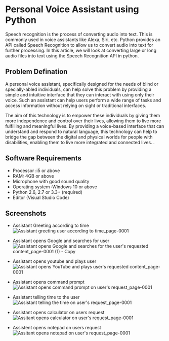 # Personal Voice Assistant using Python

Speech recognition is the process of converting audio into text. This is commonly used in voice assistants like Alexa, Siri, etc. Python provides an API called Speech Recognition to allow us to convert audio into text for further processing. In this article, we will look at converting large or long audio files into text using the Speech Recognition API in python.

## Problem Defination
A personal voice assistant, specifically designed for the needs of blind or specially-abled individuals, can help solve this problem by providing a simple and intuitive interface that they can interact with using only their voice. Such an assistant can help users perform a wide range of tasks and access information without relying on sight or traditional interfaces.

The aim of this technology is to empower these individuals by giving them more independence and control over their lives, allowing them to live more fulfilling and meaningful lives. By providing a voice-based interface that can understand and respond to natural language, this technology can help to bridge the gap between the digital and physical worlds for people with disabilities, enabling them to live more integrated and connected lives.
.

## Software Requirements

- Processor :i5 or above
- RAM: 4GB or above
- Microphone with good sound quality
- Operating system :Windows 10 or above
- Python 2.6, 2.7 or 3.3+ (required)
- Editor (Visual Studio Code)


## Screenshots
- Assistant Greeting according to time
![Assistant greeting user according to time_page-0001](https://user-images.githubusercontent.com/69000301/222985593-68c787c7-c130-4471-8baa-95be1bc036b2.jpg)

- Assistant opens Google and searches for user
![Assistant opens Google and searches for the user's requested content_page-0001 (1) - Copy](https://user-images.githubusercontent.com/69000301/222985508-a048203e-d356-49c8-8e0e-f53e64719049.jpg)

- Assistant opens youtube and plays user
![Assistant opens YouTube and plays user's requested content_page-0001](https://user-images.githubusercontent.com/69000301/222985574-9357d780-ab34-4972-93a5-6d485e3e8952.jpg)

- Assistant opens command prompt
![Assistant opens command prompt on user's request_page-0001](https://user-images.githubusercontent.com/69000301/222985581-66994ea1-76f4-4038-8f33-770ef6dff38a.jpg)

- Assistant telling time to the user
![Assistant telling the time on user's request_page-0001](https://user-images.githubusercontent.com/69000301/222985588-9085711e-f37b-4fc5-9faf-827e01a20fc7.jpg)

- Assistant opens calculator on users request
![Assitant opens calculator on user's request_page-0001](https://user-images.githubusercontent.com/69000301/222985578-409c5599-9fbd-45a3-9da4-f3eeb7302358.jpg)

- Assistent opens notepad on users request
![Assitant opens notepad on user's request_page-0001](https://user-images.githubusercontent.com/69000301/222985583-1663f3ce-f6b3-4901-a7a5-bffd51229976.jpg)











